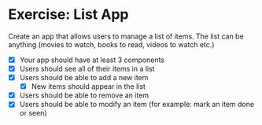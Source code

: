 # Exercise: List App

Create an app that allows users to manage a list of items. The list can be anything (movies to watch, books to read, videos to watch etc.)

* [x] Your app should have at least 3 components
* [x] Users should see all of their items in a list
* [x] Users should be able to add a new item
  * [x] New items should appear in the list
* [x] Users should be able to remove an item
* [x] Users should be able to modify an item (for example: mark an item done or seen)
